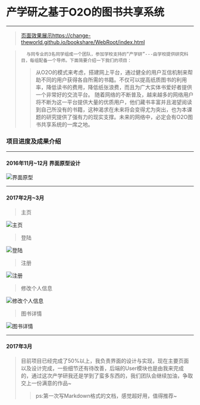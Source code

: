 ﻿# 产学研之基于O2O的图书共享系统
----------

> [页面效果展示https://change-theworld.github.io/bookshare/WebRoot/index.html](https://change-theworld.github.io/bookshare/WebRoot/index.html)

>       与同专业的3名同学组成一个团队，参加学校支持的“产学研”---由学校提供研究科目，每组配备一个导师。下面简要介绍一下我们的项目：
>>  从O2O的模式来考虑，搭建网上平台，通过健全的用户互信机制来帮助不同的用户获得各自所需的书籍。不仅可以提高纸质图书的利用率，降低读书的费用，降低纸张浪费，而且为广大实体书爱好者提供一个非常好的交流平台。
随着网络的不断普及，越来越多的网络用户将不断为这一平台提供大量的优质用户，他们藏书丰富并且渴望阅读到自己所没有的书籍，这种渴求在未来将会变得尤为突出，也为本课题的研究提供了强有力的现实支撑。未来的网络中，必定会有O2O图书共享系统的一席之地。

### **项目进度及成果介绍**
----------
#### 2016年11月~12月 界面原型设计

![界面原型](http://wx1.sinaimg.cn/mw690/006xRFa6gy1fdamr71k7kj30wp0fbgmm.jpg)
***

#### 2017年2月~3月

> 主页

![主页](http://wx2.sinaimg.cn/mw690/006xRFa6gy1fdamra5k8qj311y0k84e7.jpg)

> 登陆

![登陆](http://wx1.sinaimg.cn/mw690/006xRFa6gy1fdamr7es5ij311y0k8wfk.jpg)

> 注册

![注册](http://wx3.sinaimg.cn/mw690/006xRFa6gy1fdamraleu1j311y0k8mya.jpg)

> 修改个人信息

![修改个人信息](http://wx1.sinaimg.cn/mw690/006xRFa6gy1fdamr8drmoj311y0k8dia.jpg)

> 图书详情

![图书详情](http://wx3.sinaimg.cn/mw690/006xRFa6gy1fdamr7vplwj311y0k8jz8.jpg)
***
#### 2017年3月

> 目前项目已经完成了50%以上，我负责界面的设计与实现，现在主要页面以及设计完成，一些细节还有待改善，后端的User模块也是由我来完成的，通过这次产学研我还是学到了蛮多东西的，我们团队会继续加油，争取交上一份满意的作品~
>> ps:第一次写Markdown格式的文档，感觉超好用，值得推荐~
